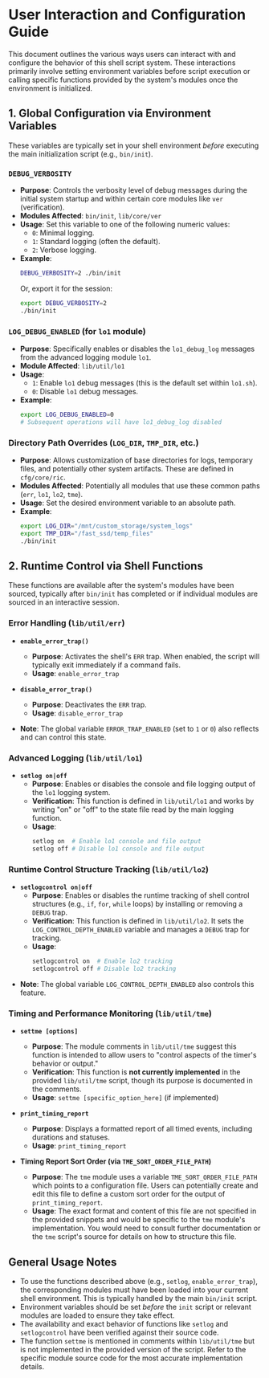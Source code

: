 # User Interaction and Configuration Guide

This document outlines the various ways users can interact with and configure the behavior of this shell script system. These interactions primarily involve setting environment variables before script execution or calling specific functions provided by the system's modules once the environment is initialized.

## 1. Global Configuration via Environment Variables

These variables are typically set in your shell environment *before* executing the main initialization script (e.g., `bin/init`).

### `DEBUG_VERBOSITY`
*   **Purpose**: Controls the verbosity level of debug messages during the initial system startup and within certain core modules like `ver` (verification).
*   **Modules Affected**: `bin/init`, `lib/core/ver`
*   **Usage**: Set this variable to one of the following numeric values:
    *   `0`: Minimal logging.
    *   `1`: Standard logging (often the default).
    *   `2`: Verbose logging.
*   **Example**:
    ```bash
    DEBUG_VERBOSITY=2 ./bin/init
    ```
    Or, export it for the session:
    ```bash
    export DEBUG_VERBOSITY=2
    ./bin/init
    ```

### `LOG_DEBUG_ENABLED` (for `lo1` module)
*   **Purpose**: Specifically enables or disables the `lo1_debug_log` messages from the advanced logging module `lo1`.
*   **Module Affected**: `lib/util/lo1`
*   **Usage**:
    *   `1`: Enable `lo1` debug messages (this is the default set within `lo1.sh`).
    *   `0`: Disable `lo1` debug messages.
*   **Example**:
    ```bash
    export LOG_DEBUG_ENABLED=0
    # Subsequent operations will have lo1_debug_log disabled
    ```

### Directory Path Overrides (`LOG_DIR`, `TMP_DIR`, etc.)
*   **Purpose**: Allows customization of base directories for logs, temporary files, and potentially other system artifacts. These are defined in `cfg/core/ric`.
*   **Modules Affected**: Potentially all modules that use these common paths (`err`, `lo1`, `lo2`, `tme`).
*   **Usage**: Set the desired environment variable to an absolute path.
*   **Example**:
    ```bash
    export LOG_DIR="/mnt/custom_storage/system_logs"
    export TMP_DIR="/fast_ssd/temp_files"
    ./bin/init
    ```

## 2. Runtime Control via Shell Functions

These functions are available after the system's modules have been sourced, typically after `bin/init` has completed or if individual modules are sourced in an interactive session.

### Error Handling (`lib/util/err`)

*   **`enable_error_trap()`**
    *   **Purpose**: Activates the shell's `ERR` trap. When enabled, the script will typically exit immediately if a command fails.
    *   **Usage**: `enable_error_trap`

*   **`disable_error_trap()`**
    *   **Purpose**: Deactivates the `ERR` trap.
    *   **Usage**: `disable_error_trap`

*   **Note**: The global variable `ERROR_TRAP_ENABLED` (set to `1` or `0`) also reflects and can control this state.

### Advanced Logging (`lib/util/lo1`)

*   **`setlog on|off`**
    *   **Purpose**: Enables or disables the console and file logging output of the `lo1` logging system.
    *   **Verification**: This function is defined in `lib/util/lo1` and works by writing "on" or "off" to the state file read by the main logging function.
    *   **Usage**:
        ```bash
        setlog on  # Enable lo1 console and file output
        setlog off # Disable lo1 console and file output
        ```

### Runtime Control Structure Tracking (`lib/util/lo2`)

*   **`setlogcontrol on|off`**
    *   **Purpose**: Enables or disables the runtime tracking of shell control structures (e.g., `if`, `for`, `while` loops) by installing or removing a `DEBUG` trap.
    *   **Verification**: This function is defined in `lib/util/lo2`. It sets the `LOG_CONTROL_DEPTH_ENABLED` variable and manages a `DEBUG` trap for tracking.
    *   **Usage**:
        ```bash
        setlogcontrol on  # Enable lo2 tracking
        setlogcontrol off # Disable lo2 tracking
        ```
*   **Note**: The global variable `LOG_CONTROL_DEPTH_ENABLED` also controls this feature.

### Timing and Performance Monitoring (`lib/util/tme`)

*   **`settme [options]`**
    *   **Purpose**: The module comments in `lib/util/tme` suggest this function is intended to allow users to "control aspects of the timer's behavior or output."
    *   **Verification**: This function is **not currently implemented** in the provided `lib/util/tme` script, though its purpose is documented in the comments.
    *   **Usage**: `settme [specific_option_here]` (if implemented)

*   **`print_timing_report`**
    *   **Purpose**: Displays a formatted report of all timed events, including durations and statuses.
    *   **Usage**: `print_timing_report`

*   **Timing Report Sort Order (via `TME_SORT_ORDER_FILE_PATH`)**
    *   **Purpose**: The `tme` module uses a variable `TME_SORT_ORDER_FILE_PATH` which points to a configuration file. Users can potentially create and edit this file to define a custom sort order for the output of `print_timing_report`.
    *   **Usage**: The exact format and content of this file are not specified in the provided snippets and would be specific to the `tme` module's implementation. You would need to consult further documentation or the `tme` script's source for details on how to structure this file.

## General Usage Notes

*   To use the functions described above (e.g., `setlog`, `enable_error_trap`), the corresponding modules must have been loaded into your current shell environment. This is typically handled by the main `bin/init` script.
*   Environment variables should be set *before* the `init` script or relevant modules are loaded to ensure they take effect.
*   The availability and exact behavior of functions like `setlog` and `setlogcontrol` have been verified against their source code.
*   The function `settme` is mentioned in comments within `lib/util/tme` but is not implemented in the provided version of the script. Refer to the specific module source code for the most accurate implementation details.
